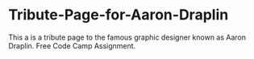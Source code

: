 # Tribute-Page-for-Aaron-Draplin
This a is a tribute page to the famous graphic designer known as Aaron Draplin. Free Code Camp Assignment.
